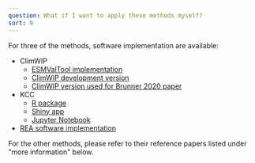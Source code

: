 ```yaml
---
question: What if I want to apply these methods myself?
sort: 9
---
```


For three of the methods, software implementation are available:

* ClimWIP
    * [ESMValTool implementation](https://docs.esmvaltool.org/en/latest/recipes/recipe_climwip.html)
    * [ClimWIP development version](https://github.com/lukasbrunner/ClimWIP/)
    * [ClimWIP version used for Brunner 2020 paper](https://doi.org/10.5281/zenodo.4073039)
* KCC
    * [R package](https://doi.org/10.5281/zenodo.5233947)
    * [Shiny app](https://saidqasmi.shinyapps.io/KCC-shinyapp/)
    * [Jupyter Notebook](https://gitlab.com/saidqasmi/kcc_notebook)
* [REA software implementation](http://doi.org/10.5281/zenodo.3890966)

For the other methods, please refer to their reference papers listed under
"more information" below.
